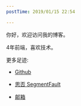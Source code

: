 ```yaml
---
postTime: 2019/01/15 22:54

---
```

你好，欢迎访问我的博客。

4年前端，喜欢技术。



更多足迹:
* [Github](https://github.com/Terry-Su)

* [思否 SegmentFault](https://segmentfault.com/u/terry_su)

* [邮箱](theterrysu@163.com)